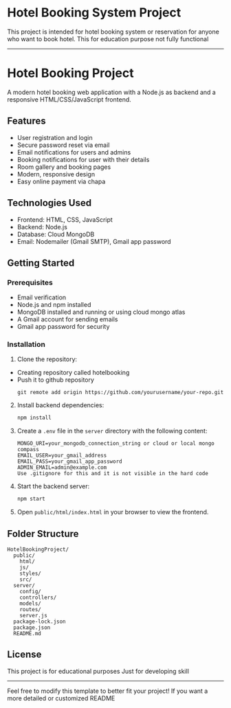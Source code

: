 ﻿# Hotel Booking System Project
This project is intended for hotel booking system or reservation for anyone who 
want to book hotel.
This for education purpose not fully functional

---

# Hotel Booking Project

A modern hotel booking web application with a Node.js as backend and a responsive HTML/CSS/JavaScript frontend.

## Features

- User registration and login
- Secure password reset via email
- Email notifications for users and admins
- Booking notifications for user with their details
- Room gallery and booking pages
- Modern, responsive design
- Easy online payment via chapa

## Technologies Used

- Frontend: HTML, CSS, JavaScript
- Backend: Node.js
- Database: Cloud MongoDB
- Email: Nodemailer (Gmail SMTP), Gmail app password

## Getting Started

### Prerequisites
- Email verification 
- Node.js and npm installed
- MongoDB installed and running or using cloud mongo atlas
- A Gmail account for sending emails
- Gmail app password for security

### Installation

1. Clone the repository:
 - Creating repository called hotelbooking
 - Push it to github repository
   ```
   git remote add origin https://github.com/yourusername/your-repo.git

2. Install backend dependencies:
   ```sh
   npm install
   ```

3. Create a `.env` file in the `server` directory with the following content:
   ```
   MONGO_URI=your_mongodb_connection_string or cloud or local mongo compass
   EMAIL_USER=your_gmail_address
   EMAIL_PASS=your_gmail_app_password
   ADMIN_EMAIL=admin@example.com
   Use .gitignore for this and it is not visible in the hard code
   ```

4. Start the backend server:
   ```sh
   npm start
   ```

5. Open `public/html/index.html` in your browser to view the frontend.

## Folder Structure

```
HotelBookingProject/
  public/
    html/
    js/
    styles/
    src/
  server/
    config/
    controllers/
    models/
    routes/
    server.js
  package-lock.json
  package.json
  README.md

```

## License

This project is for educational purposes
Just for developing skill

---

Feel free to modify this template to better fit your project! 
If you want a more detailed or customized README
